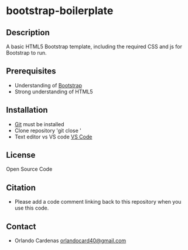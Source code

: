 # bootstrap-boilerplate

## Description
A basic HTML5 Bootstrap template, including the required CSS and js for Bootstrap to run. 

## Prerequisites
- Understanding of [Bootstrap](https://getbootstrap.com/) 
- Strong understanding of HTML5

## Installation
- [Git](https://git-scm.com/) must be installed 
- Clone repository 'git close <repo>'
- Text editor vs VS code [VS Code](https://code.visualstudio.com/)


## License
Open Source Code

## Citation
- Please add a code comment linking back to this repository when you use this code.

## Contact
- Orlando Cardenas orlandocard40@gmail.com
